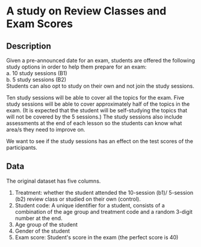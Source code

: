 # A study on Review Classes and Exam Scores

## Description

Given a pre-announced date for an exam, students are offered the following study options in order to help them prepare for an exam:<br>
a. 10 study sessions (B1)<br>
b. 5 study sessions (B2)<br>
Students can also opt to study on their own and not join the study sessions.

Ten study sessions will be able to cover all the topics for the exam. Five study sessions will be able to cover approximately half of the topics in the exam. (It is expected that the student will be self-studying the topics that will not be covered by the 5 sessions.) The study sessions also include assessments at the end of each lesson so the students can know what area/s they need to improve on.

We want to see if the study sessions has an effect on the test scores of the participants.

## Data

The original dataset has five columns.
1. Treatment: whether the student attended the 10-session (b1)/ 5-session (b2) review class or studied on their own (control).
2. Student code: A unique identifier for a student, consists of a combination of the age group and treatment code and a random 3-digit number at the end.
3. Age group of the student
4. Gender of the student
5. Exam score: Student's score in the exam (the perfect score is 40)





